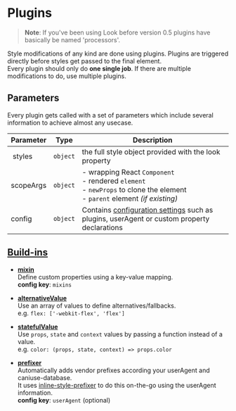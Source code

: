 # Plugins

> **Note**: If you've been using Look before version 0.5 plugins have basically be named 'processors'.

Style modifications of any kind are done using plugins. Plugins are triggered directly before styles get passed to the final element. <br>
Every plugin should only do **one single job**. If there are multiple modifications to do, use multiple plugins.

## Parameters
Every plugin gets called with a set of parameters which include several information to achieve almost any usecase.

| Parameter | Type | Description |
| --------- | ---- | ----------- |
| styles | `object` | the full style object provided with the look property |
| scopeArgs   | `object` | - wrapping React `Component`<br> - rendered `element` <br> -  `newProps` to clone the element <br> - `parent` element *(if existing)*  |
| config    | `object`| Contains [configuration settings](guides/configureLook.md) such as plugins, userAgent or custom property declarations |

## [Build-ins](plugins/)
* **[mixin](plugins/Mixin.md)**
<br>Define custom properties using a key-value mapping. <br>
**config key**: `mixins`

* **[alternativeValue](plugins/AlternativeValue.md)**
<br>Use an array of values to define alternatives/fallbacks.<br>
e.g. `flex: ['-webkit-flex', 'flex']`

* **[statefulValue](plugins/StatefulValue.md)**
<br>Use `props`, `state` and `context` values by passing a function instead of a value.<br>
e.g. `color: (props, state, context) => props.color`

* **[prefixer](plugins/Prefixer.md)**
<br>Automatically adds vendor prefixes according your userAgent and caniuse-database.<br>
It uses [inline-style-prefixer](https://github.com/rofrischmann/inline-style-prefixer) to do this on-the-go using the userAgent information.<br>
**config key**: `userAgent` (optional)
